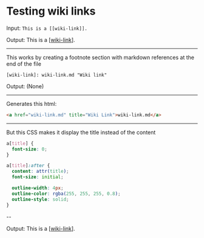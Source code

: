 # Testing wiki links

Input: `This is a [[wiki-link]].`

Output: This is a [[wiki-link]].

---

This works by creating a footnote section with markdown references at the end of the file

```
[wiki-link]: wiki-link.md "Wiki link"
```

[wiki-link]: wiki-link "Wiki Link"

Output: (None)

---

Generates this html:

```html
<a href="wiki-link.md" title="Wiki Link">wiki-link.md</a>
```

---

But this CSS makes it display the title instead of the content

```css
a[title] {
  font-size: 0;
}

a[title]:after {
  content: attr(title);
  font-size: initial;

  outline-width: 4px;
  outline-color: rgba(255, 255, 255, 0.8);
  outline-style: solid;
}
```

--

Output: This is a [[wiki-link]].
